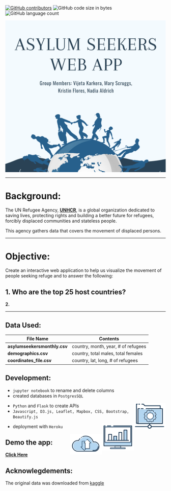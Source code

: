 [![GitHub contributors](https://img.shields.io/github/contributors/kflores56/project_2?logo=Github&style=for-the-badge)](https://github.com/kflores56/project_2/graphs/contributors)
![GitHub code size in bytes](https://img.shields.io/github/languages/code-size/kflores56/project_2?style=for-the-badge)
![GitHub language count](https://img.shields.io/github/languages/count/kflores56/project_2?style=for-the-badge)


[![Header](https://raw.githubusercontent.com/nadiaaldrich/project_2/main/project2_logo.png "Header")](https://asylumseekersapp.herokuapp.com/)


---


# Background:

The UN Refugee Agency, [**UNHCR**](https://www.unhcr.org/en-us/about-us.html), is a global organization dedicated to saving lives, protecting rights and building a better future for refugees, forcibly displaced communities and stateless people.

This agency gathers data that covers the movement of displaced persons.

---

# Objective: 

Create an interactive web application to help us visualize the movement of people seeking refuge and to answer the following:

**1. Who are the top 25 host countries?**
---
**2.**

---

## Data Used:

File Name | Contents
------------ | -------------
**asylumseekersmonthly.csv** | country, month, year, # of refugees
**demographics.csv** | country, total males, total females 
**coordinates_file.csv** | country, lat, long, # of refugees



## Development: 
-  `jupyter notebook` to rename and delete columns
-  created databases in `PostgresSQL`

<a href="https:github.com/nadiaaldrich/project_2/main"><img width="100" align='right' src="files_icon.png?raw=true"></a>
-  `Python` and `Flask` to create APIs
-  `Javascript, D3.js, Leaflet, Mapbox, CSS, Bootstrap, Beautify.js`

<a href="https:github.com/nadiaaldrich/project_2/main"><img width="100" align='right' src="visuals.png?raw=true"></a> 

-  deployment with `Heroku`

<a href="https:github.com/nadiaaldrich/project_2/main"><img width="100" align='right' src="cloud.png?raw=true"></a>




## Demo the app:

[**Click Here**](https://asylumseekersapp.herokuapp.com/)



## Acknowlegdements: 
The original data was downloaded from [kaggle](https://www.kaggle.com/unitednations/refugee-data)




